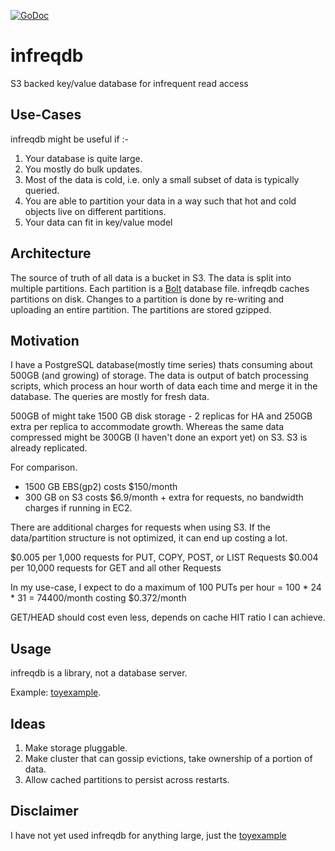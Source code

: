 [![GoDoc](https://godoc.org/github.com/turbobytes/infreqdb?status.svg)](https://godoc.org/github.com/turbobytes/infreqdb)

# infreqdb
S3 backed key/value database for infrequent read access

## Use-Cases

infreqdb might be useful if :-

1. Your database is quite large.
2. You mostly do bulk updates.
3. Most of the data is cold, i.e. only a small subset of data is typically queried.
4. You are able to partition your data in a way such that hot and cold objects live on different partitions.
5. Your data can fit in key/value model

## Architecture

The source of truth of all data is a bucket in S3. The data is split into multiple partitions. Each partition is a [Bolt](https://github.com/boltdb/bolt/) database file. infreqdb caches partitions on disk. Changes to a partition is done by re-writing and uploading an entire partition. The partitions are stored gzipped.

## Motivation

I have a PostgreSQL database(mostly time series) thats consuming about 500GB (and growing) of storage. The data is output of batch processing scripts, which process an hour worth of data each time and merge it in the database. The queries are mostly for fresh data.

500GB of might take 1500 GB disk storage - 2 replicas for HA and 250GB extra per replica to accommodate growth. Whereas the same data compressed might be 300GB (I haven't done an export yet) on S3. S3 is already replicated.

For comparison.

- 1500 GB EBS(gp2) costs $150/month
- 300 GB on S3 costs $6.9/month + extra for requests, no bandwidth charges if running in EC2.

There are additional charges for requests when using S3. If the data/partition structure is not optimized, it can end up costing a lot.

$0.005 per 1,000 requests for PUT, COPY, POST, or LIST Requests
$0.004 per 10,000 requests for GET and all other Requests

In my use-case, I expect to do a maximum of 100 PUTs per hour = 100 * 24 * 31 = 74400/month costing $0.372/month

GET/HEAD should cost even less, depends on cache HIT ratio I can achieve.

## Usage

infreqdb is a library, not a database server.

Example: [toyexample](examples/toyexample).

## Ideas

1. Make storage pluggable.
2. Make cluster that can gossip evictions, take ownership of a portion of data.
3. Allow cached partitions to persist across restarts.

## Disclaimer

I have not yet used infreqdb for anything large, just the [toyexample](examples/toyexample/main.go)
